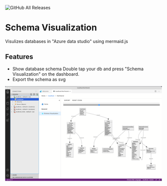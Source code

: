 ![GitHub All Releases](https://img.shields.io/github/downloads/r0tenur/visualization/total)
# Schema Visualization

Visulizes databases in "Azure data studio" using mermaid.js

## Features

- Show database schema
Double tap your db and press "Schema Visualization" on the dashboard.
- Export the schema as svg

![Example of dashboard](https://raw.githubusercontent.com/R0tenur/visualization/master/images/example.png)


